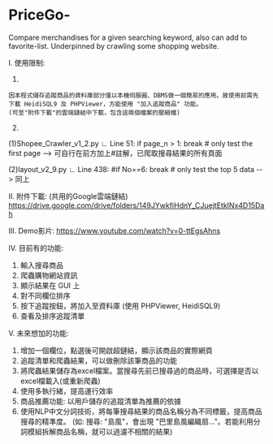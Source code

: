 # PriceGo-
Compare merchandises for a given searching keyword, also can add to favorite-list. Underpinned by crawling some shopping website.

I. 使用限制:

  1.
    因本程式儲存追蹤商品的資料庫部分僅以本機伺服器、DBMS做一個簡易的應用。故使用前需先下載 HeidiSQL9 及 PHPViewer，方能使用 "加入追蹤商品" 功能。
    (可至"附件下載"的雲端鏈結中下載，包含這兩個檔案的壓縮檔)

  2.
  (1)Shopee_Crawler_v1_2.py 
    ∟ Line 51: if page_n > 1: break    # only test the first page
    --> 可自行在前方加上#註解，已爬取搜尋結果的所有頁面
  
  (2)layout_v2_9.py
    ∟ Line 438: #if No==6: break  # only test the top 5 data
    --> 同上

II. 附件下載: (共用的Google雲端鏈結)
https://drive.google.com/drive/folders/149JYwkfiHdnY_CJuejtEtkINx4D15Dah

III. Demo影片:
https://www.youtube.com/watch?v=0-ttEgsAhns

IV. 目前有的功能:
1. 輸入搜尋商品
2. 爬蟲購物網站資訊
3. 顯示結果在 GUI 上
4. 對不同欄位排序
5. 按下追蹤按鈕，將加入至資料庫
(使用 PHPViewer, HeidiSQL9)
6. 查看及排序追蹤清單

V. 未來想加的功能: 
1. 增加一個欄位，點選後可開啟超鏈結，顯示該商品的實際網頁
2. 追蹤清單和爬蟲結果，可以做刪除該筆商品的功能
3. 將爬蟲結果儲存為excel檔案。當搜尋先前已搜尋過的商品時，可選擇是否以excel檔載入(或重新爬蟲)
4. 使用多執行緒，提高運行效率
5. 商品推薦功能: 以用戶儲存的追蹤清單為推薦的依據
6. 使用NLP中文分詞技術，將每筆搜尋結果的商品名稱分為不同標籤，提高商品搜尋的精準度。
(如: 搜尋: "島風"，會出現 "巴里島風編織扇..."。若能利用分詞模組拆解商品名稱，就可以過濾不相關的結果)
